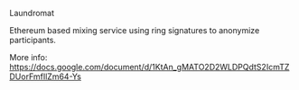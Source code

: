 Laundromat

Ethereum based mixing service using ring signatures to anonymize participants.

More info: https://docs.google.com/document/d/1KtAn_gMATO2D2WLDPQdtS2IcmTZDUorFmfIlZm64-Ys